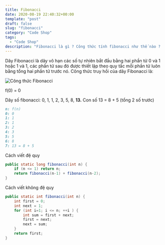 ```yaml
---
title: Fibonacci
date: 2020-08-19 22:40:32+00:00
template: "post"
draft: false
slug: "fibonacci"
category: "Code Shop"
tags:
  - "Code Shop"
description: "Fibonacci là gì ? Công thức tính fibonacci như thế nào ? Áp dụng vào Java viết thông thường hay đệ quy thì viết như thế nào ?"
---
```

Dãy Fibonacci là dãy vô hạn các số tự nhiên bắt đầu bằng hai phần tử 0 và 1 hoặc 1 và 1, các phần tử sau đó được thiết lập theo quy tắc mỗi phần tử luôn bằng tổng hai phần tử trước nó. Công thức truy hồi của dãy Fibonacci là:

![Công thức Fibonacci](/media/fibonacci.svg "Công thức fibonacci")

f(0) = 0

Dãy số fibonacci: 0, 1, 1, 2, 3, 5, 8, **13.** Con số 13 = 8 + 5 (tổng 2 số trước)
```md
n: f(n)
0: 0
1: 1
2: 1
3: 2
4: 3
5: 5
6: 8   
7: 13 = 8 + 5
```

Cách viết đệ quy
```java
public static long fibonacci(int n) {
    if (n <= 1) return n;
    return fibonacci(n-1) + fibonacci(n-2);
}
```

Cách viết không đệ quy
```java
public static int fibonacci(int n) {		
	int first = 0;
	int next = 1;
	for (int i=1; i <= n; ++i ) {
		int sum = first + next;
		first = next;
		next = sum;
	}		
	return first;
}
```
